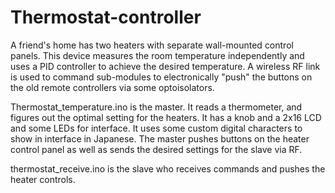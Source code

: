 # Thermostat-controller
A friend's home has two heaters with separate wall-mounted control panels. This device measures the room temperature independently and uses a PID controller to achieve the desired temperature. A wireless RF link is used to command sub-modules to electronically "push" the buttons on the old remote controllers via some optoisolators.

Thermostat_temperature.ino is the master. It reads a thermometer, and figures out the optimal setting for the heaters. It has a knob and a 2x16 LCD and some LEDs for interface. It uses some custom digital characters to show in interface in Japanese. The master pushes buttons on the heater control panel as well as sends the desired settings for the slave via RF.

thermostat_receive.ino is the slave who receives commands and pushes the heater controls.
